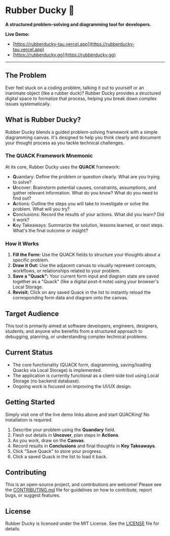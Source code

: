 # Rubber Ducky 🦆

**A structured problem-solving and diagramming tool for developers.**

**Live Demo:**
* [https://rubberducky-tau.vercel.app](https://rubberducky-tau.vercel.app)
* [https://rubberducky.gg](https://rubberducky.gg)

---

## The Problem

Ever feel stuck on a coding problem, talking it out to yourself or an inanimate object (like a rubber duck)? Rubber Ducky provides a structured digital space to formalize that process, helping you break down complex issues systematically.

## What is Rubber Ducky?

Rubber Ducky blends a guided problem-solving framework with a simple diagramming canvas. It's designed to help you think clearly and document your thought process as you tackle technical challenges.

### The QUACK Framework  Mnemonic

At its core, Rubber Ducky uses the **QUACK** framework:

* **Q**uandary: Define the problem or question clearly. What are you trying to solve?
* **U**ncover: Brainstorm potential causes, constraints, assumptions, and gather relevant information. What do you know? What do you need to find out?
* **A**ctions: Outline the steps you will take to investigate or solve the problem. What will you try?
* **C**onclusions: Record the results of your actions. What did you learn? Did it work?
* **K**ey Takeaways: Summarize the solution, lessons learned, or next steps. What's the final outcome or insight?

### How it Works

1.  **Fill the Form:** Use the QUACK fields to structure your thoughts about a specific problem.
2.  **Draw it Out:** Use the adjacent canvas to visually represent concepts, workflows, or relationships related to your problem.
3.  **Save a "Quack":** Your current form input and diagram state are saved together as a "Quack" (like a digital post-it note) using your browser's Local Storage.
4.  **Revisit:** Click on any saved Quack in the list to instantly reload the corresponding form data and diagram onto the canvas.

## Target Audience

This tool is primarily aimed at software developers, engineers, designers, students, and anyone who benefits from a structured approach to debugging, planning, or understanding complex technical problems.

## Current Status

* The core functionality (QUACK form, diagramming, saving/loading Quacks via Local Storage) is implemented.
* The application is currently functional as a client-side tool using Local Storage (no backend database).
* Ongoing work is focused on improving the UI/UX design.

## Getting Started

Simply visit one of the live demo links above and start QUACKing! No installation is required.

1.  Describe your problem using the **Quandary** field.
2.  Flesh out details in **Uncover**, plan steps in **Actions**.
3.  As you work, draw on the **Canvas**.
4.  Record results in **Conclusions** and final thoughts in **Key Takeaways**.
5.  Click "Save Quack" to store your progress.
6.  Click a saved Quack in the list to load it back.

## Contributing

This is an open-source project, and contributions are welcome! Please see the [CONTRIBUTING.md](CONTRIBUTING.md) file for guidelines on how to contribute, report bugs, or suggest features.

## License

Rubber Ducky is licensed under the MIT License. See the [LICENSE](LICENSE) file for details.
